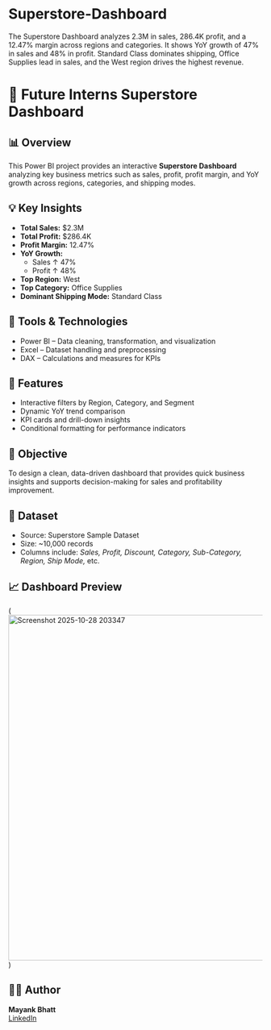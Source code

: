 # Superstore-Dashboard
The Superstore Dashboard analyzes 2.3M in sales, 286.4K profit, and a 12.47% margin across regions and categories. It shows YoY growth of 47% in sales and 48% in profit. Standard Class dominates shipping, Office Supplies lead in sales, and the West region drives the highest revenue.
# 🛒 Future Interns Superstore Dashboard  

## 📊 Overview  
This Power BI project provides an interactive **Superstore Dashboard** analyzing key business metrics such as sales, profit, profit margin, and YoY growth across regions, categories, and shipping modes.  

## 💡 Key Insights  
- **Total Sales:** $2.3M  
- **Total Profit:** $286.4K  
- **Profit Margin:** 12.47%  
- **YoY Growth:**  
  - Sales ↑ 47%  
  - Profit ↑ 48%  
- **Top Region:** West  
- **Top Category:** Office Supplies  
- **Dominant Shipping Mode:** Standard Class  

## 🧠 Tools & Technologies  
- Power BI – Data cleaning, transformation, and visualization  
- Excel – Dataset handling and preprocessing  
- DAX – Calculations and measures for KPIs  

## 🧩 Features  
- Interactive filters by Region, Category, and Segment  
- Dynamic YoY trend comparison  
- KPI cards and drill-down insights  
- Conditional formatting for performance indicators  

## 🚀 Objective  
To design a clean, data-driven dashboard that provides quick business insights and supports decision-making for sales and profitability improvement.  

## 📂 Dataset  
- Source: Superstore Sample Dataset  
- Size: ~10,000 records  
- Columns include: *Sales, Profit, Discount, Category, Sub-Category, Region, Ship Mode,* etc.  

## 📈 Dashboard Preview  
(<img width="1217" height="686" alt="Screenshot 2025-10-28 203347" src="https://github.com/user-attachments/assets/7905893b-68de-4650-987b-fa58506f84f2" />)

## 🧑‍💻 Author  
**Mayank Bhatt**  
[LinkedIn](https://www.linkedin.com/in/mayank-bhat)
